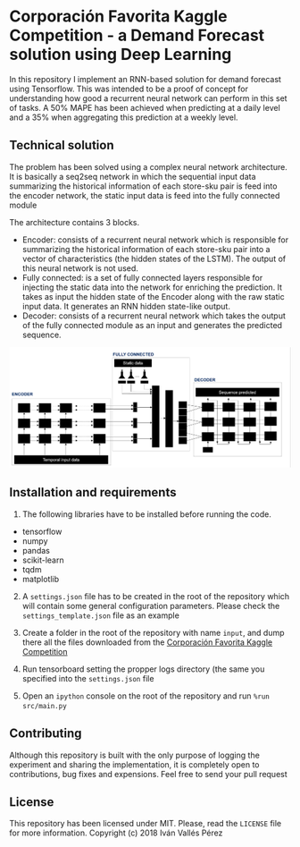 # Corporación Favorita Kaggle Competition - a Demand Forecast solution using Deep Learning
In this repository I implement an RNN-based solution for demand forecast using Tensorflow. This was intended to be a proof of concept for understanding how good a recurrent neural network can perform in this set of tasks. A 50% MAPE has been achieved when predicting at a daily level and a 35% when aggregating this prediction at a weekly level.

## Technical solution
The problem has been solved using a complex neural network architecture. It is basically a seq2seq network in which the sequential input data summarizing the historical information of each store-sku pair is feed into the encoder network, the static input data is feed into the fully connected module

The architecture contains 3 blocks.
- Encoder: consists of a recurrent neural network which is responsible for summarizing the historical information of each store-sku pair into a vector of characteristics (the hidden states of the LSTM). The output of this neural network is not used.
- Fully connected: is a set of fully connected layers responsible for injecting the static data into the network for enriching the prediction. It takes as input the hidden state of the Encoder along with the raw static input data. It generates an RNN hidden state-like output.
- Decoder: consists of a recurrent neural network which takes the output of the fully connected module as an input and generates the predicted sequence.

![NN architecture](img/architecture.png)

## Installation and requirements
1) The following libraries have to be installed before running the code.
- tensorflow
- numpy
- pandas
- scikit-learn
- tqdm
- matplotlib

2) A `settings.json` file has to be created in the root of the repository which will contain some general configuration parameters. Please check the `settings_template.json` file as an example

3) Create a folder in the root of the repository with name `input`, and dump there all the files downloaded from the [Corporación Favorita Kaggle Competition](https://www.kaggle.com/c/favorita-grocery-sales-forecasting/data)

4) Run tensorboard setting the propper logs directory (the same you specified into the `settings.json` file

5) Open an `ipython` console on the root of the repository and run `%run src/main.py`

## Contributing
Although this repository is built with the only purpose of logging the experiment and sharing the implementation, it is completely open to contributions, bug fixes and expensions. Feel free to send your pull request

## License
This repository has been licensed under MIT. Please, read the `LICENSE` file for more information. Copyright (c) 2018 Iván Vallés Pérez
